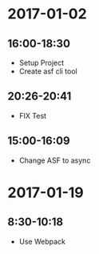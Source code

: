 # 2017-01-02

## 16:00-18:30

- Setup Project
- Create asf cli tool

## 20:26-20:41

- FIX Test

## 15:00-16:09

- Change ASF to async

# 2017-01-19

## 8:30-10:18

- Use Webpack